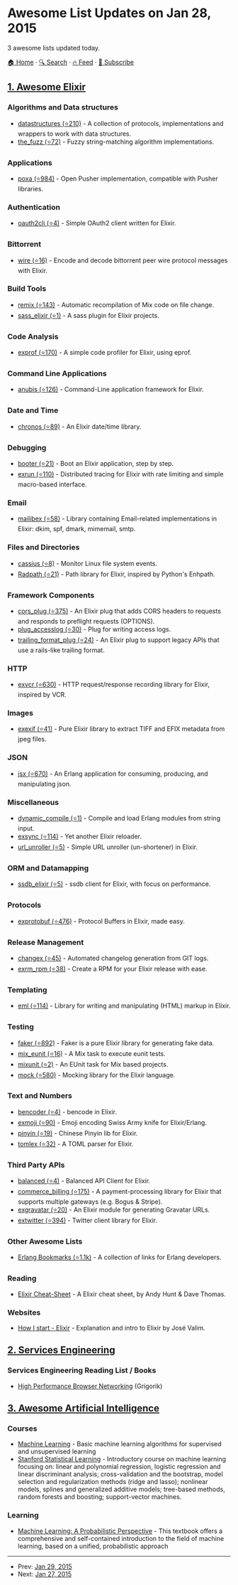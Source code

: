 # Awesome List Updates on Jan 28, 2015

3 awesome lists updated today.

[🏠 Home](/README.md) · [🔍 Search](https://www.trackawesomelist.com/search/) · [🔥 Feed](https://www.trackawesomelist.com/rss.xml) · [📮 Subscribe](https://trackawesomelist.us17.list-manage.com/subscribe?u=d2f0117aa829c83a63ec63c2f&id=36a103854c)



## [1. Awesome Elixir](/content/h4cc/awesome-elixir/README.md)

### Algorithms and Data structures

*   [datastructures (⭐210)](https://github.com/meh/elixir-datastructures) - A collection of protocols, implementations and wrappers to work with data structures.
*   [the\_fuzz (⭐72)](https://github.com/smashedtoatoms/the_fuzz) - Fuzzy string-matching algorithm implementations.

### Applications

*   [poxa (⭐984)](https://github.com/edgurgel/poxa) - Open Pusher implementation, compatible with Pusher libraries.

### Authentication

*   [oauth2cli (⭐4)](https://github.com/mgamini/oauth2cli-elixir) - Simple OAuth2 client written for Elixir.

### Bittorrent

*   [wire (⭐16)](https://github.com/alehander42/wire) - Encode and decode bittorrent peer wire protocol messages with Elixir.

### Build Tools

*   [remix (⭐143)](https://github.com/AgilionApps/remix) - Automatic recompilation of Mix code on file change.
*   [sass\_elixir (⭐1)](https://github.com/zamith/sass_elixir) - A sass plugin for Elixir projects.

### Code Analysis

*   [exprof (⭐170)](https://github.com/parroty/exprof) - A simple code profiler for Elixir, using eprof.

### Command Line Applications

*   [anubis (⭐126)](https://github.com/bennyhallett/anubis) - Command-Line application framework for Elixir.

### Date and Time

*   [chronos (⭐89)](https://github.com/nurugger07/chronos) - An Elixir date/time library.

### Debugging

*   [booter (⭐21)](https://github.com/eraserewind/booter) - Boot an Elixir application, step by step.
*   [exrun (⭐110)](https://github.com/liveforeverx/exrun) - Distributed tracing for Elixir with rate limiting and simple macro-based interface.

### Email

*   [mailibex (⭐58)](https://github.com/awetzel/mailibex) - Library containing Email-related implementations in Elixir: dkim, spf, dmark, mimemail, smtp.

### Files and Directories

*   [cassius (⭐8)](https://github.com/jquadrin/cassius) - Monitor Linux file system events.
*   [Radpath (⭐21)](https://github.com/lowks/Radpath) - Path library for Elixir, inspired by Python's Enhpath.

### Framework Components

*   [cors\_plug (⭐375)](https://github.com/mschae/cors_plug) - An Elixir plug that adds CORS headers to requests and responds to preflight requests (OPTIONS).
*   [plug\_accesslog (⭐30)](https://github.com/mneudert/plug_accesslog) - Plug for writing access logs.
*   [trailing\_format\_plug (⭐24)](https://github.com/mschae/trailing_format_plug) - An Elixir plug to support legacy APIs that use a rails-like trailing format.

### HTTP

*   [exvcr (⭐630)](https://github.com/parroty/exvcr) - HTTP request/response recording library for Elixir, inspired by VCR.

### Images

*   [exexif (⭐41)](https://github.com/pragdave/exexif) - Pure Elixir library to extract TIFF and EFIX metadata from jpeg files.

### JSON

*   [jsx (⭐670)](https://github.com/talentdeficit/jsx) - An Erlang application for consuming, producing, and manipulating json.

### Miscellaneous

*   [dynamic\_compile (⭐1)](https://github.com/okeuday/dynamic_compile) - Compile and load Erlang modules from string input.
*   [exsync (⭐114)](https://github.com/falood/exsync) - Yet another Elixir reloader.
*   [url\_unroller (⭐5)](https://github.com/semanticart/url_unroller) - Simple URL unroller (un-shortener) in Elixir.

### ORM and Datamapping

*   [ssdb\_elixir (⭐5)](https://github.com/lidashuang/ssdb-elixir) - ssdb client for Elixir, with focus on performance.

### Protocols

*   [exprotobuf (⭐476)](https://github.com/bitwalker/exprotobuf) - Protocol Buffers in Elixir, made easy.

### Release Management

*   [changex (⭐45)](https://github.com/Gazler/changex) - Automated changelog generation from GIT logs.
*   [exrm\_rpm (⭐38)](https://github.com/smpallen99/exrm-rpm) - Create a RPM for your Elixir release with ease.

### Templating

*   [eml (⭐114)](https://github.com/zambal/eml) - Library for writing and manipulating (HTML) markup in Elixir.

### Testing

*   [faker (⭐892)](https://github.com/igas/faker) - Faker is a pure Elixir library for generating fake data.
*   [mix\_eunit (⭐16)](https://github.com/dantswain/mix_eunit) - A Mix task to execute eunit tests.
*   [mixunit (⭐2)](https://github.com/talentdeficit/mixunit) - An EUnit task for Mix based projects.
*   [mock (⭐580)](https://github.com/jjh42/mock) - Mocking library for the Elixir language.

### Text and Numbers

*   [bencoder (⭐4)](https://github.com/alehander42/bencoder) - bencode in Elixir.
*   [exmoji (⭐90)](https://github.com/mroth/exmoji) - Emoji encoding Swiss Army knife for Elixir/Erlang.
*   [pinyin (⭐19)](https://github.com/lidashuang/pinyin) - Chinese Pinyin lib for Elixir.
*   [tomlex (⭐32)](https://github.com/zamith/tomlex) - A TOML parser for Elixir.

### Third Party APIs

*   [balanced (⭐4)](https://github.com/bryanjos/balanced-elixir) - Balanced API Client for Elixir.
*   [commerce\_billing (⭐175)](https://github.com/joshnuss/commerce_billing) - A payment-processing library for Elixir that supports multiple gateways (e.g. Bogus & Stripe).
*   [exgravatar (⭐20)](https://github.com/scrogson/exgravatar) - An Elixir module for generating Gravatar URLs.
*   [extwitter (⭐394)](https://github.com/parroty/extwitter) - Twitter client library for Elixir.

### Other Awesome Lists

*   [Erlang Bookmarks (⭐1.1k)](https://github.com/0xAX/erlang-bookmarks) - A collection of links for Erlang developers.

### Reading

*   [Elixir Cheat-Sheet](http://media.pragprog.com/titles/elixir/ElixirCheat.pdf) - A Elixir cheat sheet, by Andy Hunt & Dave Thomas.

### Websites

*   [How I start - Elixir](http://howistart.org/posts/elixir/1) - Explanation and intro to Elixir by José Valim.

## [2. Services Engineering](/content/mmcgrana/services-engineering/README.md)

### Services Engineering Reading List / Books

*   [High Performance Browser Networking](http://chimera.labs.oreilly.com/books/1230000000545/index.html) (Grigorik)

## [3. Awesome Artificial Intelligence](/content/owainlewis/awesome-artificial-intelligence/README.md)

### Courses

*   [Machine Learning](https://class.coursera.org/ml-008) - Basic machine learning algorithms for supervised and unsupervised learning
*   [Stanford Statistical Learning](http://online.stanford.edu/course/statistical-learning-winter-2014) - Introductory course on machine learning focusing on: linear and polynomial regression, logistic regression and linear discriminant analysis; cross-validation and the bootstrap, model selection and regularization methods (ridge and lasso); nonlinear models, splines and generalized additive models; tree-based methods, random forests and boosting; support-vector machines.

### Learning

*   [Machine Learning: A Probabilistic Perspective](http://www.amazon.com/Machine-Learning-Probabilistic-Perspective-Computation/dp/0262018020) - This textbook offers a comprehensive and self-contained introduction to the field of machine learning, based on a unified, probabilistic approach

---

- Prev: [Jan 29, 2015](/content/2015/01/29/README.md)
- Next: [Jan 27, 2015](/content/2015/01/27/README.md)